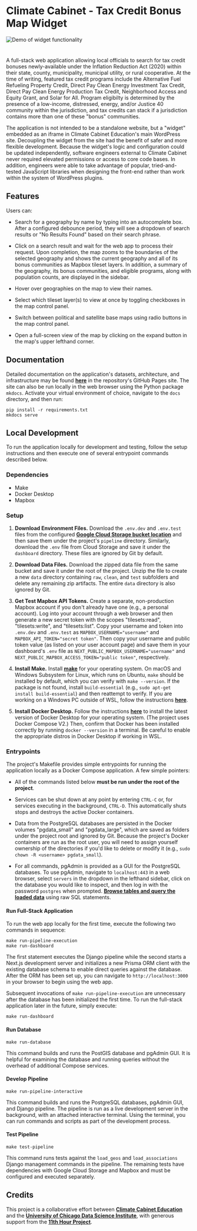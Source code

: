 # Climate Cabinet - Tax Credit Bonus Map Widget

<img alt="Demo of widget functionality" src="./docs/docs/assets/widget_demo.gif" style="margin-bottom: 25px;"/>


A full-stack web application allowing local officials to search for tax credit bonuses newly-available under the Inflation Reduction Act (2020) within their state, county, municipality, municipal utility, or rural cooperative. At the time of writing, featured tax credit programs include the Alternative Fuel Refueling Property Credit, Direct Pay Clean Energy Investment Tax Credit, Direct Pay Clean Energy Production Tax Credit, Neighborhood Access and Equity Grant, and Solar for All. Program eligibilty is determined by the presence of a low-income, distressed, energy, and/or Justice 40 community within the jurisdiction, and tax credits can stack if a jurisdiction contains more than one of these "bonus" communities.

The application is not intended to be a standalone website, but a "widget" embedded as an iframe in Climate Cabinet Education's main WordPress site. Decoupling the widget from the site had the benefit of safer and more flexible development. Because the widget's logic and configuration could be updated independently, software engineers external to Climate Cabinet never required elevated permissions or access to core code bases. In addition, engineers were able to take advantage of popular, tried-and-tested JavaScript libraries when designing the front-end rather than work within the system of WordPress plugins.

## Features

Users can:

- Search for a geography by name by typing into an autocomplete box. After a configured debounce period, they will see a dropdown of search results or "No Results Found" based on their search phrase.

- Click on a search result and wait for the web app to process their request. Upon completion, the map zooms to the boundaries of the selected geography and shows the current geography and all of its bonus communities as Mapbox tileset layers. In addition, a summary of the geography, its bonus communities, and eligible programs, along with population counts, are displayed in the sidebar.

- Hover over geographies on the map to view their names.

- Select which tileset layer(s) to view at once by toggling checkboxes in the map control panel.

- Switch between political and satellite base maps using radio buttons in the map control panel.

- Open a full-screen view of the map by clicking on the expand button in the map's upper lefthand corner.


## Documentation

Detailed documentation on the application's datasets, architecture, and infrastructure may be found [**here**](https://climatecabinet.github.io/climate-cabinet-tax-credit-map/) in the repository's GitHub Pages site. The site can also be run locally in the web browser using the Python package `mkdocs`. Activate your virtual environment of choice, navigate to the `docs` directory, and then run:

```
pip install -r requirements.txt
mkdocs serve
```

## Local Development

To run the application locally for development and testing, follow the setup instructions and then execute one of several entrypoint commands described below.

### Dependencies

- Make
- Docker Desktop
- Mapbox

### Setup

1. **Download Environment Files.** Download the `.env.dev` and `.env.test` files from the configured **[Google Cloud Storage bucket location]("")** and then save them under the project's `pipeline` directory. Similarly, download the `.env` file from Cloud Storage and save it under the `dashboard` directory. These files are ignored by Git by default.

2. **Download Data Files.** Download the zipped data file from the same bucket and save it under the root of the project. Unzip the file to create a new `data` directory containing `raw`, `clean`, and `test` subfolders and delete any remaining zip artifacts. The entire `data` directory is also ignored by Git.

3. **Get Test Mapbox API Tokens.**  Create a separate, non-production Mapbox account if you don't already have one (e.g., a personal account).  Log into your account through a web browser and then generate a new secret token with the scopes "tilesets:read", "tilesets:write", and "tilesets:list". Copy your username and token into `.env.dev` and `.env.test` as `MAPBOX_USERNAME="username"` and `MAPBOX_API_TOKEN="secret token"`. Then copy your username and public token value (as listed on your user account page) and save them in your dashboard's `.env` file as `NEXT_PUBLIC_MAPBOX_USERNAME="username"` and `NEXT_PUBLIC_MAPBOX_ACCESS_TOKEN="public token"`, respectively.

4. **Install Make.** Install **[make](https://sites.ualberta.ca/dept/chemeng/AIX-43/share/man/info/C/a_doc_lib/aixprggd/genprogc/make.htm)** for your operating system. On macOS and Windows Subsystem for Linux, which runs on Ubuntu, `make` should be installed by default, which you can verify with `make --version`. If the package is not found, install `build-essential` (e.g., `sudo apt-get install build-essential`) and then reattempt to verify. If you are working on a Windows PC outside of WSL, follow the instructions **[here](https://gist.github.com/evanwill/0207876c3243bbb6863e65ec5dc3f058#make)**.

5. **Install Docker Desktop.**  Follow the instructions **[here](https://docs.docker.com/engine/install/)** to install the latest version of Docker Desktop for your operating system. (The project uses Docker Compose V2.) Then, confirm that Docker has been installed correctly by running `docker --version` in a terminal. Be careful to enable the appropriate distros in Docker Desktop if working in WSL.

### Entrypoints

The project's Makefile provides simple entrypoints for running the application locally as a Docker Compose application. A few simple pointers:

- All of the commands listed below **must be run under the root of the project**.

- Services can be shut down at any point by entering `CTRL-C` or, for services executing in the background, `CTRL-D`. This automatically shuts stops and destroys the active Docker containers.

- Data from the PostgreSQL databases are persisted in the Docker volumes "pgdata_small" and "pgdata_large", which are saved as folders under the project root and ignored by Git. Because the project's Docker containers are run as the root user, you will need to assign yourself ownership of the directories if you'd like to delete or modify it (e.g., `sudo chown -R <username> pgdata_small`).

- For all commands, pgAdmin is provided as a GUI for the PostgreSQL databases. To use pgAdmin, navigate to `localhost:443` in a web browser, select `servers` in the dropdown in the lefthand sidebar, click on the database you would like to inspect, and then log in with the password `postgres` when prompted. **[Browse tables and query the loaded data](https://www.pgadmin.org/docs/pgadmin4/latest/user_interface.html#user-interface)** using raw SQL statements.

#### Run Full-Stack Application

To run the web app locally for the first time, execute the following two commands in sequence:

```
make run-pipeline-execution
make run-dashboard
```

The first statement executes the Django pipeline while the second starts a Next.js development server and initializes a new Prisma ORM client with the existing database schema to enable direct queries against the database. After the ORM has been set up, you can navigate to `http://localhost:3000` in your browser to begin using the web app.

Subsequent invocations of `make run-pipeline-execution` are unnecessary after the database has been initialized the first time. To run the full-stack application later in the future, simply execute:

```
make run-dashboard
```

#### Run Database

```
make run-database
```

This command builds and runs the PostGIS database and pgAdmin GUI. It is helpful for examining the database and running queries without the overhead of additional Compose services.

#### Develop Pipeline

```
make run-pipeline-interactive
```

This command builds and runs the PostgreSQL databases, pgAdmin GUI, and Django pipeline. The pipeline is run as a live development server in the background, with an attached interactive terminal. Using the terminal, you can run commands and scripts as part of the development process. 

#### Test Pipeline

```
make test-pipeline
```

This command runs tests against the `load_geos` and `load_associations` Django management commands in the pipeline. The remaining tests have dependencies with Google Cloud Storage and Mapbox and must be configured and executed separately. 


## Credits

This project is a collaborative effort between **[Climate Cabinet Education](https://climatecabineteducation.org/)** and the **[University of Chicago Data Science Institute](https://11thhourproject.org/)**, with generous support from the **[11th Hour Project](https://11thhourproject.org/)**.
